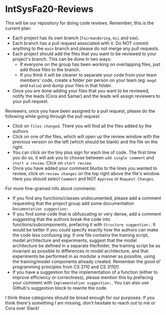 # IntSysFa20-Reviews

This will be our repository for doing code reviews. Remember, this is the current plan:  

- Each project has its own branch (`fairmandering`, `mci` and `kde`). 
- Each branch has a pull request associated with it. Do NOT commit anything to the `main` branch and please do not merge any pull requests.
- Each project should add the files that you want to be reviewed to your project's branch. This can be done in two ways: 
    - If everyone on the group has been working on overlapping files, just add those files to the branch.
    - If you think it will be cleaner to separate your code from your team members' code, create a folder per person on your team (eg: `magd` and `katie`) and dump your files in that folder.
- Once you are done adding your files that you want to be reviewed, notify the leads (Cora and Samar) and the leads will assign reviewers to your pull request. 

Reviewers, once you have been assigned to a pull request, please do the following while going through the pull request:
- Click on `files changed`. There you will find all the files added by the authors
- Click on one of the files, which will open up the review window with the previous version on the left (which should be blank) and the file on the right. 
- You can click on the tiny plus sign for each line of code. The first time you do so, it will ask you to choose between `add single comment` and `start a review`. Click on `start review`.
- Once you have added your comment blurbs to the lines you wanted to review, click on `review changes` on the top right above the file's window. Here you should select `Comment` and NOT `Approve` or `Request Changes`. 

For more fine-grained info about comments:
- If you find any functions/classes undocumented, please add a comment requesting that the project group add some documentation `Documentation suggestion:`
- If you find some code that is obfuscating or very dense, add a comment suggesting that the authors break the code into functions/subcomponents, prefacing it with `Structure suggestion:`. It would be better if you could specify exactly how the authors can make the code less confusing (eg: if one file contains the training script, model architecture and experiments, suggest that the model architecture be defined in a separate file/folder, the training script be as invariant as possible to differences in model architecture, and that experiments be performed in as modular a manner as possible, using the training/model components already created. Remember the good ol' programming principles from CS 2110 and CS 3110!)
- If you have a suggestion for the implementation of a function (either to improve efficiency or correctness), please mention this by prefacing your comment with `Implementation suggestion:`. You can also use Github's suggestion block to rewrite the code.

I think these categories should be broad enough for our purposes. If you think there's something I am missing, don't hesitate to reach out to me or Cora over Slack!
